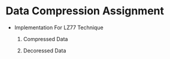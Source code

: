 # Data Compression Assignment

- Implementation For LZ77 Technique

   1. Compressed Data

   2. Decoressed Data  